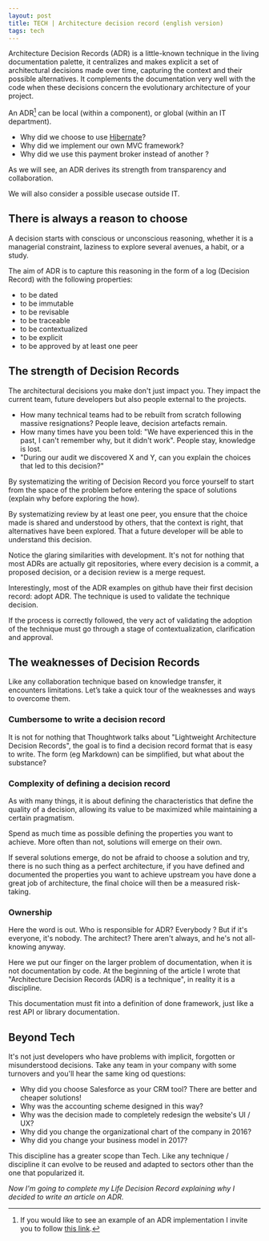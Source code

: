 ```yaml
---
layout: post
title: TECH | Architecture decision record (english version)
tags: tech
---
```


Architecture Decision Records (ADR) is a little-known technique in the living documentation palette, it centralizes and makes explicit a set of architectural decisions made over time, capturing the context and their possible alternatives. It complements the documentation very well with the code when these decisions concern the evolutionary architecture of your project.

<!--more-->

An ADR[^fn-sample_footnote] can be local (within a component), or global (within an IT department). 
* Why did we choose to use [Hibernate](https://www.stemlaur.com/blog/2021/03/30/tech-hibern-hate/)?
* Why did we implement our own MVC framework?
* Why did we use this payment broker instead of another ?

As we will see, an ADR derives its strength from transparency and collaboration. 

We will also consider a possible usecase outside IT.

## There is always a reason to choose

A decision starts with conscious or unconscious reasoning, whether it is a managerial constraint, laziness to explore several avenues, a habit, or a study.

The aim of ADR is to capture this reasoning in the form of a log (Decision Record) with the following properties:
* to be dated
* to be immutable
* to be revisable
* to be traceable
* to be contextualized
* to be explicit
* to be approved by at least one peer

## The strength of Decision Records

The architectural decisions you make don't just impact you. They impact the current team, future developers but also people external to the projects.

* How many technical teams had to be rebuilt from scratch following massive resignations? People leave, decision artefacts remain.
* How many times have you been told: "We have experienced this in the past, I can't remember why, but it didn't work". People stay, knowledge is lost.
* "During our audit we discovered X and Y, can you explain the choices that led to this decision?"

By systematizing the writing of Decision Record you force yourself to start from the space of the problem before entering the space of solutions (explain why before exploring the how). 

By systematizing review by at least one peer, you ensure that the choice made is shared and understood by others, that the context is right, that alternatives have been explored. That a future developer will be able to understand this decision.

Notice the glaring similarities with development. It's not for nothing that most ADRs are actually git repositories, where every decision is a commit, a proposed decision, or a decision review is a merge request.

Interestingly, most of the ADR examples on github have their first decision record: adopt ADR. The technique is used to validate the technique decision.

If the process is correctly followed, the very act of validating the adoption of the technique must go through a stage of contextualization, clarification and approval. 

## The weaknesses of Decision Records

Like any collaboration technique based on knowledge transfer, it encounters limitations. Let’s take a quick tour of the weaknesses and ways to overcome them.

### Cumbersome to write a decision record

It is not for nothing that Thoughtwork talks about "Lightweight Architecture Decision Records", the goal is to find a decision record format that is easy to write. The form (eg Markdown) can be simplified, but what about the substance?

### Complexity of defining a decision record

As with many things, it is about defining the characteristics that define the quality of a decision, allowing its value to be maximized while maintaining a certain pragmatism.

Spend as much time as possible defining the properties you want to achieve. More often than not, solutions will emerge on their own. 

If several solutions emerge, do not be afraid to choose a solution and try, there is no such thing as a perfect architecture, if you have defined and documented the properties you want to achieve upstream you have done a great job of architecture, the final choice will then be a measured risk-taking.

### Ownership

Here the word is out. Who is responsible for ADR? Everybody ? But if it's everyone, it's nobody. The architect? There aren't always, and he's not all-knowing anyway.

Here we put our finger on the larger problem of documentation, when it is not documentation by code. At the beginning of the article I wrote that "Architecture Decision Records (ADR) is a technique", in reality it is a discipline. 

This documentation must fit into a definition of done framework, just like a rest API or library documentation.

## Beyond Tech

It's not just developers who have problems with implicit, forgotten or misunderstood decisions. Take any team in your company with some turnovers and you'll hear the same king od questions:
* Why did you choose Salesforce as your CRM tool? There are better and cheaper solutions!
* Why was the accounting scheme designed in this way?
* Why was the decision made to completely redesign the website's UI / UX?
* Why did you change the organizational chart of the company in 2016?
* Why did you change your business model in 2017?

This discipline has a greater scope than Tech. Like any technique / discipline it can evolve to be reused and adapted to sectors other than the one that popularized it.

_Now I'm going to complete my Life Decision Record explaining why I decided to write an article on ADR._

[^fn-sample_footnote]: If you would like to see an example of an ADR implementation I invite you to follow [this link](https://github.com/arachne-framework/architecture).
